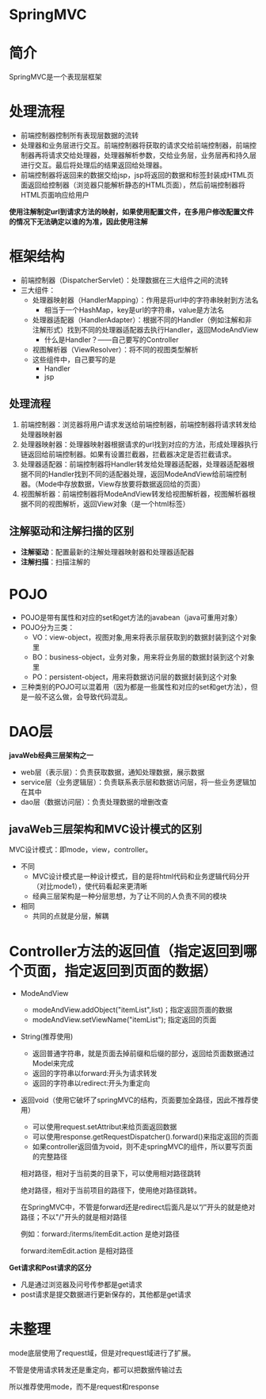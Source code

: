 # SpringMVC

# 简介

SpringMVC是一个表现层框架

# 处理流程

[](https://www.notion.so/384e600ad81444e1b33c3daa119f39de#6f48090e91e94a1796d1bcc258b3a2f8)

- 前端控制器控制所有表现层数据的流转
- 处理器和业务层进行交互。前端控制器将获取的请求交给前端控制器，前端控制器再将请求交给处理器，处理器解析参数，交给业务层，业务层再和持久层进行交互。最后将处理后的结果返回给处理器。
- 前端控制器将返回来的数据交给jsp，jsp将返回的数据和标签封装成HTML页面返回给控制器（浏览器只能解析静态的HTML页面），然后前端控制器将HTML页面响应给用户

**使用注解制定url到请求方法的映射，如果使用配置文件，在多用户修改配置文件的情况下无法确定以谁的为准，因此使用注解**

# 框架结构

- 前端控制器（DispatcherServlet）：处理数据在三大组件之间的流转
- 三大组件：
    - 处理器映射器（HandlerMapping）：作用是将url中的字符串映射到方法名
        - 相当于一个HashMap，key是url的字符串，value是方法名
    - 处理器适配器（HandlerAdapter）：根据不同的Handler（例如注解和非注解形式）找到不同的处理器适配器去执行Handler，返回ModeAndView
        - 什么是Handler？——自己要写的Controller
    - 视图解析器（ViewResolver）：将不同的视图类型解析
    - 这些组件中，自己要写的是
        - Handler
        - jsp

## 处理流程

1. 前端控制器：浏览器将用户请求发送给前端控制器，前端控制器将请求转发给处理器映射器
2. 处理器映射器：处理器映射器根据请求的url找到对应的方法，形成处理器执行链返回给前端控制器。如果有设置拦截器，拦截器决定是否拦截请求。
3. 处理器适配器：前端控制器将Handler转发给处理器适配器，处理器适配器根据不同的Handler找到不同的适配器处理，返回ModeAndView给前端控制器。（Mode中存放数据，View存放要将数据返回给的页面）
4. 视图解析器：前端控制器将ModeAndView转发给视图解析器，视图解析器根据不同的视图解析，返回View对象（是一个html标签）

## 注解驱动和注解扫描的区别

- **注解驱动**：配置最新的注解处理器映射器和处理器适配器
- **注解扫描**：扫描注解的

# POJO

- POJO是带有属性和对应的set和get方法的javabean（java可重用对象）
- POJO分为三类：
    - VO：view-object，视图对象,用来将表示层获取到的数据封装到这个对象里
    - BO：business-object，业务对象，用来将业务层的数据封装到这个对象里
    - PO：persistent-object，用来将数据访问层的数据封装到这个对象
- 三种类别的POJO可以混着用（因为都是一些属性和对应的set和get方法），但是一般不这么做，会导致代码混乱。

# DAO层

**javaWeb经典三层架构之一**

- web层（表示层）：负责获取数据，通知处理数据，展示数据
- service层（业务逻辑层）：负责联系表示层和数据访问层，将一些业务逻辑加在其中
- dao层（数据访问层）：负责处理数据的增删改查

## javaWeb三层架构和MVC设计模式的区别

MVC设计模式：即mode，view，controller。

- 不同
    - MVC设计模式是一种设计模式，目的是将html代码和业务逻辑代码分开（对比mode1），使代码看起来更清晰
    - 经典三层架构是一种分层思想，为了让不同的人负责不同的模块
- 相同
    - 共同的点就是分层，解耦

# Controller方法的返回值（指定返回到哪个页面，指定返回到页面的数据）

- ModeAndView
    - modeAndView.addObject("itemList",list)；指定返回页面的数据
    - modeAndView.setViewName("itemList");    指定返回的页面
- String(推荐使用)
    - 返回普通字符串，就是页面去掉前缀和后缀的部分，返回给页面数据通过Model来完成
    - 返回的字符串以forward:开头为请求转发
    - 返回的字符串以redirect:开头为重定向
- 返回void（使用它破坏了springMVC的结构，页面要加全路径，因此不推荐使用）
    - 可以使用request.setAttribut来给页面返回数据
    - 可以使用response.getRequestDispatcher().forward()来指定返回的页面
    - 如果controller返回值为void，则不走springMVC的组件，所以要写页面的完整路径

    相对路径，相对于当前类的目录下，可以使用相对路径跳转

    绝对路径，相对于当前项目的路径下，使用绝对路径跳转。

    在SpringMVC中，不管是forward还是redirect后面凡是以“/”开头的就是绝对路径；不以"/"开头的就是相对路径

    例如：forward:/iterms/itemEdit.action  是绝对路径

    forward:itemEdit.action 是相对路径

**Get请求和Post请求的区分**

- 凡是通过浏览器及问号传参都是get请求
- post请求是提交数据进行更新保存的，其他都是get请求

# 未整理

mode底层使用了request域，但是对request域进行了扩展。

不管是使用请求转发还是重定向，都可以把数据传输过去

所以推荐使用mode，而不是request和response